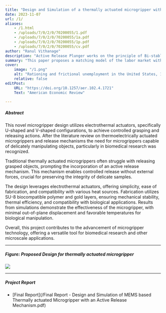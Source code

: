 ```yaml
---
title: "Design and Simulation of a thermally actuated microgripper with an active release mechanism for biological micro-manipulation" 
date: 2023-11-07
url: /1/
aliases: 
    - /1.html
    - /uploads/7/0/2/0/70200055/1.pdf
    - /uploads/7/0/2/0/70200055/1a.pdf
    - /uploads/7/0/2/0/70200055/1p.pdf
    - /uploads/7/0/2/0/70200055/cv.pdf
author: "Ranul Vithanage"
description: "Active Release Plunger works on the principle of Bi-stable Compliant Mechanism, Novel Design featuring both Pseudo bimorph (U-shaped) and Chevron-shaped (V-shaped) actuators" 
summary: "This paper proposes a matching model of the labor market with job rationing: unemployment does not disappear in the absence of matching frictions. In recessions, job rationing drives the rise of unemployment, whereas matching frictions contribute little to it." 
cover:
    image: "/1.png"
    alt: "Rationing and frictional unemployment in the United States, 1964–2009"
    relative: false
editPost:
    URL: "https://doi.org/10.1257/aer.102.4.1721"
    Text: "American Economic Review"

---
```


##### Abstract

This novel microgripper design utilizes electrothermal actuators, specifically U-shaped and V-shaped configurations, to achieve controlled grasping and releasing actions. After the literature review on thermoelectrically actuated microgrippers and release mechanisms the need for microgrippers capable of delicately manipulating objects, particularly in biomedical research was recognized. 

Traditional thermally actuated microgrippers often struggle with releasing grasped objects, prompting the incorporation of an active release mechanism. This mechanism enables controlled release without external forces, crucial for preserving the integrity of delicate samples.

The design leverages electrothermal actuators, offering simplicity, ease of fabrication, and compatibility with various heat sources. Fabrication utilizes SU-8 biocompatible polymer and gold layers, ensuring mechanical stability, thermal efficiency, and compatibility with biological applications. Results from simulations demonstrate the effectiveness of the microgripper, with minimal out-of-plane displacement and favorable temperatures for biological manipulation.

Overall, this project contributes to the advancement of microgripper technology, offering a versatile tool for biomedical research and other microscale applications.

---

##### Figure: Proposed Design for thermally actuated microgripper

![](/1design.jpg)

---

##### Project Report

+ [Final Report](/Final Report - Design and Simulation of MEMS based Thermally actuated Microgripper with an Active Release Mechanism.pdf)